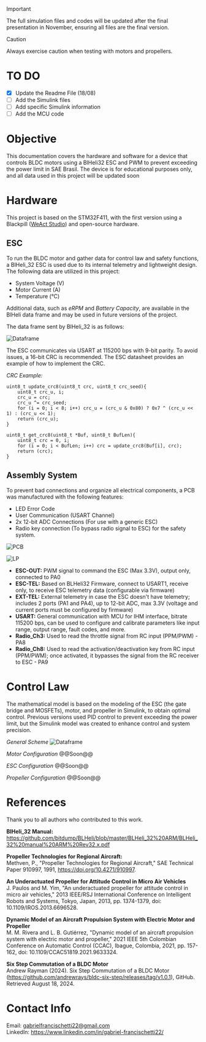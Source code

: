 
> [!IMPORTANT]
> The full simulation files and codes will be updated after the final presentation in November, ensuring all files are the final version.

> [!CAUTION]
> Always exercise caution when testing with motors and propellers.

# TO DO
- [x] Update the Readme File (18/08)
- [ ] Add the Simulink files
- [ ] Add specific Simulink information
- [ ] Add the MCU code

# Objective

This documentation covers the hardware and software for a device that controls BLDC motors using a BlHeli32 ESC and PWM to prevent exceeding the power limit in SAE Brasil. The device is for educational purposes only, and all data used in this project will be updated soon

# Hardware

This project is based on the STM32F411, with the first version using a Blackpill ([WeAct Studio](https://www.weact-tc.cn/2019/11/30/STM32Download/#more)) and open-source hardware.

## ESC
To run the BLDC motor and gather data for control law and safety functions, a BlHeli_32 ESC is used due to its internal telemetry and lightweight design. The following data are utilized in this project:

* System Voltage (V)
* Motor Current (A)
* Temperature (°C)

Additional data, such as *eRPM* and *Battery Capacity*, are available in the BlHeli data frame and may be used in future versions of the project.

The data frame sent by BlHeli_32 is as follows:

![Dataframe](/images/DataFrame.png)

The ESC communicates via USART at 115200 bps with 9-bit parity. To avoid issues, a 16-bit CRC is recommended. The ESC datasheet provides an example of how to implement the CRC.

*CRC Example:*

```
uint8_t update_crc8(uint8_t crc, uint8_t crc_seed){
    uint8_t crc_u, i;
    crc_u = crc;
    crc_u ^= crc_seed;
    for (i = 0; i < 8; i++) crc_u = (crc_u & 0x80) ? 0x7 ^ (crc_u << 1) : (crc_u << 1);
    return (crc_u);
}

uint8_t get_crc8(uint8_t *Buf, uint8_t BufLen){
    uint8_t crc = 0, i;
    for (i = 0; i < BufLen; i++) crc = update_crc8(Buf[i], crc);
    return (crc);
}
```

## Assembly System

To prevent bad connections and organize all electrical components, a PCB was manufactured with the following features:

* LED Error Code
* User Communication (USART Channel)
* 2x 12-bit ADC Connections (For use with a generic ESC)
* Radio key connection (To bypass radio signal to ESC) for the safety system.

![PCB](/images/PCB.jpg)

![LP](/images/LP.png)

* **ESC-OUT:** PWM signal to command the ESC (Max 3.3V), output only, connected to PA0
* **ESC-TEL:** Based on BLHeli32 Firmware, connect to USART1, receive only, to receive ESC telemetry data (configurable via firmware)
* **EXT-TEL:** External telemetry in case the ESC doesn't have telemetry; includes 2 ports (PA1 and PA4), up to 12-bit ADC, max 3.3V (voltage and current ports must be configured by firmware)
* **USART:** General communication with MCU for IHM interface, bitrate 115200 bps, can be used to configure and calibrate parameters like input range, output range, fault codes, and more.
* **Radio_Ch3:** Used to read the throttle signal from RC input (PPM/PWM) - PA8
* **Radio_Ch8:** Used to read the activation/deactivation key from RC input (PPM/PWM); once activated, it bypasses the signal from the RC receiver to ESC - PA9

# Control Law

The mathematical model is based on the modeling of the ESC (the gate bridge and MOSFETs), motor, and propeller in Simulink, to obtain optimal control. Previous versions used PID control to prevent exceeding the power limit, but the Simulink model was created to enhance control and system precision.

*General Scheme*
![Dataframe](/images/Simulink_General.jpg)


*Motor Configuration*
@@Soon@@

*ESC Configuration*
@@Soon@@

*Propeller Configuration*
@@Soon@@

# References

Thank you to all authors who contributed to this work.

**BlHeli_32 Manual:**  
https://github.com/bitdump/BLHeli/blob/master/BLHeli_32%20ARM/BLHeli_32%20manual%20ARM%20Rev32.x.pdf

**Propeller Technologies for Regional Aircraft:**  
Methven, P., "Propeller Technologies for Regional Aircraft," SAE Technical Paper 910997, 1991, https://doi.org/10.4271/910997.

**An Underactuated Propeller for Attitude Control in Micro Air Vehicles**  
J. Paulos and M. Yim, "An underactuated propeller for attitude control in micro air vehicles," 2013 IEEE/RSJ International Conference on Intelligent Robots and Systems, Tokyo, Japan, 2013, pp. 1374-1379, doi: 10.1109/IROS.2013.6696528.

**Dynamic Model of an Aircraft Propulsion System with Electric Motor and Propeller**  
M. M. Rivera and L. B. Gutiérrez, "Dynamic model of an aircraft propulsion system with electric motor and propeller," 2021 IEEE 5th Colombian Conference on Automatic Control (CCAC), Ibague, Colombia, 2021, pp. 157-162, doi: 10.1109/CCAC51819.2021.9633324.

**Six Step Commutation of a BLDC Motor**  
Andrew Rayman (2024). Six Step Commutation of a BLDC Motor (https://github.com/andrewrays/bldc-six-step/releases/tag/v1.0.1), GitHub. Retrieved August 18, 2024.

# Contact Info

Email: gabrielfrancischetti22@gmail.com  
LinkedIn: https://www.linkedin.com/in/gabriel-francischetti22/
